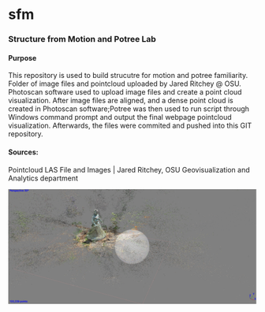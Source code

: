 # sfm

### Structure from Motion and Potree Lab

#### Purpose

This repository is used to build strucutre for motion and potree familiarity. Folder of image files and pointcloud uploaded by Jared Ritchey @ OSU. Photoscan software used to upload image files and create a point cloud visualization. After image files are aligned, and a dense point cloud is created in Photoscan software;Potree was then used to run script through Windows command prompt and output the final webpage pointcloud visualization. Afterwards, the files were commited and pushed into this GIT repository.

#### Sources:

Pointcloud LAS File and Images | Jared Ritchey, OSU Geovisualization and Analytics department


![Point Cloud](https://raw.githubusercontent.com/cshookabaricia/sfm/master/img/pointcloudvis.png)
